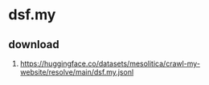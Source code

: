 # dsf.my

## download

1. https://huggingface.co/datasets/mesolitica/crawl-my-website/resolve/main/dsf.my.jsonl